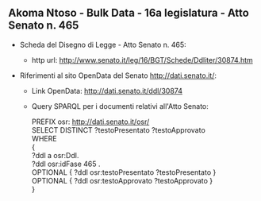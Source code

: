 ## Akoma Ntoso - Bulk Data - 16a legislatura - Atto Senato n. 465 ##

* Scheda del Disegno di Legge - Atto Senato n. 465:
	* http url: http://www.senato.it/leg/16/BGT/Schede/Ddliter/30874.htm

* Riferimenti al sito OpenData del Senato http://dati.senato.it/:
	* Link OpenData: http://dati.senato.it/ddl/30874
	* Query SPARQL per i documenti relativi all'Atto Senato:

        PREFIX osr: <http://dati.senato.it/osr/>  
		SELECT DISTINCT ?testoPresentato ?testoApprovato  
		WHERE  
		{  
		    ?ddl a osr:Ddl.  
		    ?ddl osr:idFase 465 .  
		    OPTIONAL { ?ddl osr:testoPresentato ?testoPresentato }  
		    OPTIONAL { ?ddl osr:testoApprovato ?testoApprovato }  
		}
		